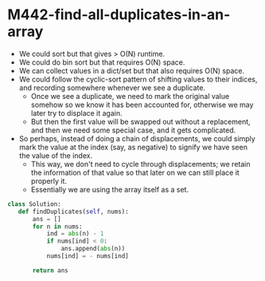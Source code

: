 # M442-find-all-duplicates-in-an-array

* We could sort but that gives &gt; O\(N\) runtime. 
* We could do bin sort but that requires O\(N\) space. 
* We can collect values in a dict/set but that also requires O\(N\) space. 
* We could follow the cyclic-sort pattern of shifting values to their indices, and recording somewhere whenever we see a duplicate.
  * Once we see a duplicate, we need to mark the original value somehow so we know it has been accounted for, otherwise we may later try to displace it again. 
  * But then the first value will be swapped out without a replacement, and then we need some special case, and it gets complicated. 
* So perhaps, instead of doing a chain of displacements, we could simply mark the value at the index \(say, as negative\) to signify we have seen the value of the index. 
  * This way, we don't need to cycle through displacements; we retain the information of that value so that later on we can still place it properly it. 
  * Essentially we are using the array itself as a set. 

```python
class Solution:
   def findDuplicates(self, nums):
       ans = []
       for n in nums:
           ind = abs(n) - 1
           if nums[ind] < 0:
               ans.append(abs(n))
           nums[ind] = - nums[ind]

       return ans
```

